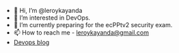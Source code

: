 - 👋 Hi, I’m @leroykayanda
- 👀 I’m interested in DevOps.
- 🌱 I’m currently preparing for the ecPPtv2 security exam.
- 📫 How to reach me - leroykayanda@gmail.com
- [Devops blog](https://dev.to/leroykayanda)

<!---

--->
